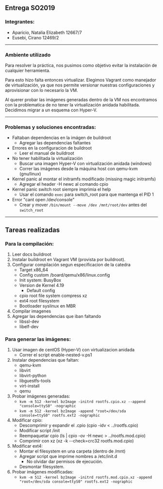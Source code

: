 ## Entrega SO2019
### Integrantes:
- Aparicio, Natalia Elizabeth 12667/7
- Eusebi, Cirano 12469/2

---

### Ambiente utilizado
Para resolver la práctica, nos pusimos como objetivo evitar la instalación de cualquier herramienta.

Para esto hizo falta entonces virtualizar. Elegimos Vagrant como manejador de virtualización, ya que nos permite versionar nuestras configuraciones y aprovisionar con lo necesario la VM.

Al querer probar las imágenes generadas dentro de la VM nos encontramos con la problematica de no tener la virtualización anidada habilitada. Decidimos migrar a un esquema con Hyper-V.

---

### Problemas y soluciones encontradas:
- Faltaban dependencias en la imágen de buildroot
    - Agregar las dependencias faltantes
- Errores en la configuracion de buildroot
    - Leer el manual de buildroot
- No tener habilitada la virtualización
    - Buscar una imagen Hyper-V con virtualización anidada (windows)
    - Correr las imágenes desde la máquina host con qemu-kvm (gnu/linux)
- Kernel panic al montar el initramfs modificado (missing magic initramfs)
    - Agregar el header -H newc al comando cpio
- Kernel panic switch root siempre imprimia el help
    - Usar el comando `exec` para switch_root para que mantenga el PID 1
- Error "cant open /dev/console"
    - Crear y mover `/bin/mount --move /dev /mnt/root/dev` antes del `switch_root`

---
## Tareas realizadas

### Para la compilación:
1. Leer docs buildroot
2. Instalar buildroot en Vagrant VM (provista por buildroot).
3. Configurar compilación segun especificacion de la catedra
    - Target x86_64
    - Config custom /board/qemu/x86/linux.config
    - Init system: BusyBox
    - Version de Kernel 4.19
        - Default config
    - cpio root file system compress xz
    - ext4 root filesystem
    - Bootloader syslinux en MBR
4. Compilar imagenes
5. Agregar las dependencias que iban faltando
    - libssl-dev
    - libelf-dev

### Para generar las imágenes:
1. Usar imagen de centOS (Hyper-V) con virtualizacion anidada
    - Correr el script enable-nested-v.ps1
2. Instalar dependencias que faltan:
    - qemu-kvm 
    - libvirt 
    - libvirt-python 
    - libguestfs-tools
    - virt-install
    - qemu
3. Probar imágenes generadas:
    - `kvm -m 512 -kernel bzImage -initrd rootfs.cpio.xz --append "console=ttyS0" -nographic`
    - `kvm -m 512 -kernel bzImage -append "root=/dev/sda console=ttyS0" rootfs.ext2 -nographic`
4. Modificar cpio:
    - Descomprimir y expandir el .cpio (cpio -idv < ../rootfs.cpio)
    - Modificar script /init
    - Reempaquetar cpio (ls | cpio -ov -H newc > ../rootfs.mod.cpio)
    - Comprimir con xz (xz -k --check=crc32 rootfs.mod.cpio)
5. Modificar ext4:
    - Montar el filesystem en una carpeta (dentro de /mnt)
    - Agregar script que imprime nombres a /etc/init.d
        - No olvidar dar permisos de ejecución.
    - Desmontar filesystem.
6. Probar imágenes modificadas:
    - `kvm -m 512 -kernel bzImage -initrd rootfs.mod.cpio.xz -append "root=/dev/sda console=ttyS0" rootfs.ext2 -nographic`